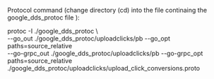 
Protocol command (change directory (cd) into the file continaing the google_dds_protoc file ):

protoc -I ./google_dds_protoc \                                            
--go_out ./google_dds_protoc/uploadclicks/pb --go_opt paths=source_relative \
 --go-grpc_out ./google_dds_protoc/uploadclicks/pb --go-grpc_opt paths=source_relative \
./google_dds_protoc/uploadclicks/upload_click_conversions.proto